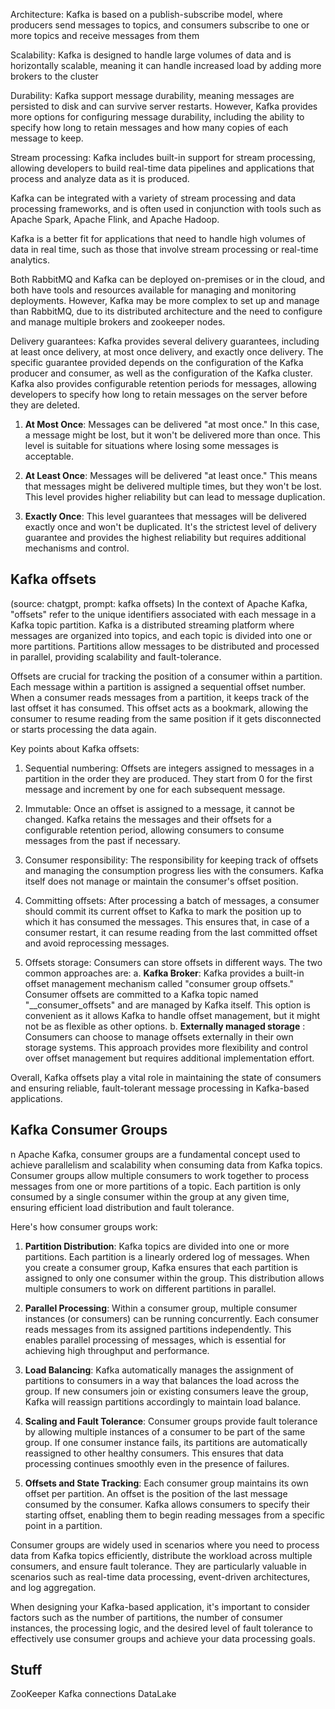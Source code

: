 
Architecture:
Kafka is based on a publish-subscribe model, where producers send messages to topics, and consumers subscribe to one or more topics and receive messages from them

Scalability:
Kafka is designed to handle large volumes of data and is horizontally scalable, meaning it can handle increased load by adding more brokers to the cluster

Durability:
Kafka support message durability, meaning messages are persisted to disk and can survive server restarts. However, Kafka provides more options for configuring message durability, including the ability to specify how long to retain messages and how many copies of each message to keep.

Stream processing:
Kafka includes built-in support for stream processing, allowing developers to build real-time data pipelines and applications that process and analyze data as it is produced.

Kafka can be integrated with a variety of stream processing and data processing frameworks, and is often used in conjunction with tools such as Apache Spark, Apache Flink, and Apache Hadoop.

Kafka is a better fit for applications that need to handle high volumes of data in real time, such as those that involve stream processing or real-time analytics.

Both RabbitMQ and Kafka can be deployed on-premises or in the cloud, and both have tools and resources available for managing and monitoring deployments. However, Kafka may be more complex to set up and manage than RabbitMQ, due to its distributed architecture and the need to configure and manage multiple brokers and zookeeper nodes.

Delivery guarantees:
Kafka provides several delivery guarantees, including at least once delivery, at most once delivery, and exactly once delivery. The specific guarantee provided depends on the configuration of the Kafka producer and consumer, as well as the configuration of the Kafka cluster. Kafka also provides configurable retention periods for messages, allowing developers to specify how long to retain messages on the server before they are deleted.
1. **At Most Once**: Messages can be delivered "at most once." In this case, a message might be lost, but it won't be delivered more than once. This level is suitable for situations where losing some messages is acceptable.

2. **At Least Once**: Messages will be delivered "at least once." This means that messages might be delivered multiple times, but they won't be lost. This level provides higher reliability but can lead to message duplication.

3. **Exactly Once**: This level guarantees that messages will be delivered exactly once and won't be duplicated. It's the strictest level of delivery guarantee and provides the highest reliability but requires additional mechanisms and control.

## Kafka offsets
(source: chatgpt, prompt: kafka offsets)
In the context of Apache Kafka, "offsets" refer to the unique identifiers associated with each message in a Kafka topic partition. Kafka is a distributed streaming platform where messages are organized into topics, and each topic is divided into one or more partitions. Partitions allow messages to be distributed and processed in parallel, providing scalability and fault-tolerance.

Offsets are crucial for tracking the position of a consumer within a partition. Each message within a partition is assigned a sequential offset number. When a consumer reads messages from a partition, it keeps track of the last offset it has consumed. This offset acts as a bookmark, allowing the consumer to resume reading from the same position if it gets disconnected or starts processing the data again.

Key points about Kafka offsets:

1. Sequential numbering: Offsets are integers assigned to messages in a partition in the order they are produced. They start from 0 for the first message and increment by one for each subsequent message.

2. Immutable: Once an offset is assigned to a message, it cannot be changed. Kafka retains the messages and their offsets for a configurable retention period, allowing consumers to consume messages from the past if necessary.

3. Consumer responsibility: The responsibility for keeping track of offsets and managing the consumption progress lies with the consumers. Kafka itself does not manage or maintain the consumer's offset position.

4. Committing offsets: After processing a batch of messages, a consumer should commit its current offset to Kafka to mark the position up to which it has consumed the messages. This ensures that, in case of a consumer restart, it can resume reading from the last committed offset and avoid reprocessing messages.

5. Offsets storage: Consumers can store offsets in different ways. The two common approaches are:
   a. **Kafka Broker**: Kafka provides a built-in offset management mechanism called "consumer group offsets." Consumer offsets are committed to a Kafka topic named "__consumer_offsets" and are managed by Kafka itself. This option is convenient as it allows Kafka to handle offset management, but it might not be as flexible as other options.
   b. **Externally managed storage** : Consumers can choose to manage offsets externally in their own storage systems. This approach provides more flexibility and control over offset management but requires additional implementation effort.

Overall, Kafka offsets play a vital role in maintaining the state of consumers and ensuring reliable, fault-tolerant message processing in Kafka-based applications.


## Kafka Consumer Groups
n Apache Kafka, consumer groups are a fundamental concept used to achieve parallelism and scalability when consuming data from Kafka topics. Consumer groups allow multiple consumers to work together to process messages from one or more partitions of a topic. Each partition is only consumed by a single consumer within the group at any given time, ensuring efficient load distribution and fault tolerance.

Here's how consumer groups work:

1. **Partition Distribution**: Kafka topics are divided into one or more partitions. Each partition is a linearly ordered log of messages. When you create a consumer group, Kafka ensures that each partition is assigned to only one consumer within the group. This distribution allows multiple consumers to work on different partitions in parallel.
    
2. **Parallel Processing**: Within a consumer group, multiple consumer instances (or consumers) can be running concurrently. Each consumer reads messages from its assigned partitions independently. This enables parallel processing of messages, which is essential for achieving high throughput and performance.
    
3. **Load Balancing**: Kafka automatically manages the assignment of partitions to consumers in a way that balances the load across the group. If new consumers join or existing consumers leave the group, Kafka will reassign partitions accordingly to maintain load balance.
    
4. **Scaling and Fault Tolerance**: Consumer groups provide fault tolerance by allowing multiple instances of a consumer to be part of the same group. If one consumer instance fails, its partitions are automatically reassigned to other healthy consumers. This ensures that data processing continues smoothly even in the presence of failures.
    
5. **Offsets and State Tracking**: Each consumer group maintains its own offset per partition. An offset is the position of the last message consumed by the consumer. Kafka allows consumers to specify their starting offset, enabling them to begin reading messages from a specific point in a partition.
    

Consumer groups are widely used in scenarios where you need to process data from Kafka topics efficiently, distribute the workload across multiple consumers, and ensure fault tolerance. They are particularly valuable in scenarios such as real-time data processing, event-driven architectures, and log aggregation.

When designing your Kafka-based application, it's important to consider factors such as the number of partitions, the number of consumer instances, the processing logic, and the desired level of fault tolerance to effectively use consumer groups and achieve your data processing goals.


## Stuff
ZooKeeper
Kafka connections
DataLake

